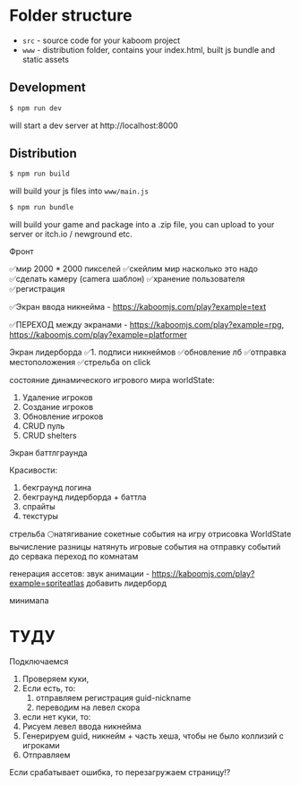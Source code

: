 # Folder structure

- `src` - source code for your kaboom project
- `www` - distribution folder, contains your index.html, built js bundle and static assets


## Development

```sh
$ npm run dev
```

will start a dev server at http://localhost:8000

## Distribution

```sh
$ npm run build
```

will build your js files into `www/main.js`

```sh
$ npm run bundle
```

will build your game and package into a .zip file, you can upload to your server or itch.io / newground etc.

Фронт

✅мир 2000 * 2000 пикселей
✅скейлим мир насколько это надо
✅сделать камеру (camera шаблон)
✅хранение пользователя
✅регистрация

✅Экран ввода никнейма - https://kaboomjs.com/play?example=text

✅ПЕРЕХОД между экранами - https://kaboomjs.com/play?example=rpg, https://kaboomjs.com/play?example=platformer

Экран лидерборда
✅1. подписи никнеймов
✅обновление лб
✅отправка местоположения
✅стрельба on click

состояние динамического игрового мира
worldState:
1. Удаление игроков
2. Создание игроков
3. Обновление игроков
4. CRUD пуль
5. CRUD shelters

Экран баттлграунда

Красивости:
1. бекграунд логина
2. бекграунд лидерборда + баттла
3. спрайты
4. текстуры

стрельба
🌕натягивание сокетные события на игру
отрисовка WorldState
вычисление разницы
натянуть игровые события на отправку событий до сервака
переход по комнатам

генерация ассетов:
звук
анимации - https://kaboomjs.com/play?example=spriteatlas
добавить
лидерборд

минимапа

# ТУДУ
Подключаемся
1. Проверяем куки, 
2. Если есть, то:
   1. отправляем регистрация guid-nickname
   2. переводим на левел скора
3. если нет куки, то:
4. Рисуем левел ввода никнейма
5. Генерируем guid, никнейм + часть хеша, чтобы не было коллизий с игроками
6. Отправляем 

Если срабатывает ошибка, то перезагружаем страницу!?
